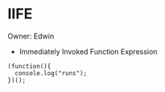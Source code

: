 # IIFE

Owner: Edwin

- Immediately Invoked Function Expression

```
(function(){
  console.log("runs");
})();

```